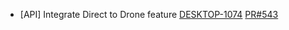 - [API] Integrate Direct to Drone feature
[DESKTOP-1074](https://dropin.atlassian.net/browse/DESKTOP-1074)
[PR#543](https://github.com/dropininc/dropin-api-v2/pull/543)
